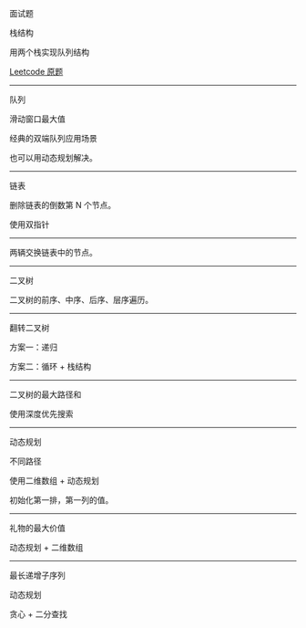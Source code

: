 面试题

栈结构

用两个栈实现队列结构

[Leetcode 原题](https://leetcode.cn/problems/yong-liang-ge-zhan-shi-xian-dui-lielcof/description/)

---

队列

滑动窗口最大值

经典的双端队列应用场景

也可以用动态规划解决。

---

链表

删除链表的倒数第 N 个节点。

使用双指针

---

两辆交换链表中的节点。

---

二叉树

二叉树的前序、中序、后序、层序遍历。

---

翻转二叉树

方案一：递归

方案二：循环 + 栈结构

---

二叉树的最大路径和

使用深度优先搜索

---

动态规划

不同路径

使用二维数组 + 动态规划

初始化第一排，第一列的值。

---

礼物的最大价值

动态规划 + 二维数组

---

最长递增子序列

动态规划

贪心 + 二分查找
